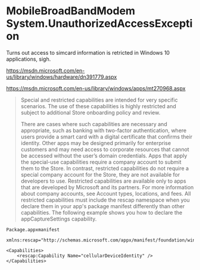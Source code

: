 # MobileBroadBandModem System.UnauthorizedAccessException

Turns out access to simcard information is retricted in Windows 10 applications, sigh.

https://msdn.microsoft.com/en-us/library/windows/hardware/dn391779.aspx

https://msdn.microsoft.com/en-us/library/windows/apps/mt270968.aspx

> Special and restricted capabilities are intended for very specific scenarios. The use of these capabilities is highly restricted and subject to additional Store onboarding policy and review.
>  
> There are cases where such capabilities are necessary and appropriate, such as banking with two-factor authentication, where users provide a smart card with a digital certificate that confirms their identity. Other apps may be designed primarily for enterprise customers and may need access to corporate resources that cannot be accessed without the user’s domain credentials.
> Apps that apply the special-use capabilities require a company account to submit them to the Store. In contrast, restricted capabilities do not require a special company account for the Store, they are not available for developers to use. Restricted capabilities are available only to apps that are developed by Microsoft and its partners. For more information about company accounts, see Account types, locations, and fees.
> All restricted capabilities must include the rescap namespace when you declare them in your app's package manifest differently than other capabilities. The following example shows you how to declare the appCaptureSettings capability.

    Package.appxmanifest

	xmlns:rescap="http://schemas.microsoft.com/appx/manifest/foundation/windows10/restrictedcapabilities" 
	
    <Capabilities>
        <rescap:Capability Name="cellularDeviceIdentity" />
    </Capabilities>
